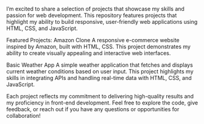 I’m excited to share a selection of projects that showcase my skills and passion for web development. This repository features projects that highlight my ability to build responsive, user-friendly web applications using HTML, CSS, and JavaScript.

Featured Projects:
Amazon Clone
A responsive e-commerce website inspired by Amazon, built with HTML, CSS. This project demonstrates my ability to create visually appealing and interactive web interfaces.

Basic Weather App
A simple weather application that fetches and displays current weather conditions based on user input. This project highlights my skills in integrating APIs and handling real-time data with HTML, CSS, and JavaScript.


Each project reflects my commitment to delivering high-quality results and my proficiency in front-end development. Feel free to explore the code, give feedback, or reach out if you have any questions or opportunities for collaboration!
